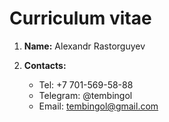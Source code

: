# Curriculum vitae

1. **Name:** Alexandr Rastorguyev

2. **Contacts:**
   - Tel: +7 701-569-58-88
   - Telegram: @tembingol
   - Email: tembingol@gmail.com

